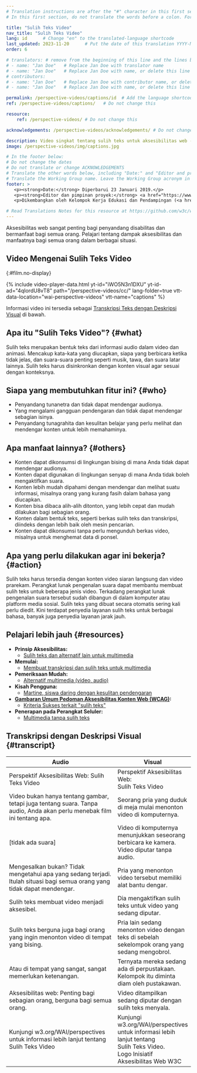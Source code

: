 ```yaml
---
# Translation instructions are after the "#" character in this first section. They are comments that do not show up in the web page. You do not need to translate the instructions after #.
# In this first section, do not translate the words before a colon. For example, do not translate "title:". Do translate the text after "title:".

title: "Sulih Teks Video"
nav_title: "Sulih Teks Video"
lang: id      # Change "en" to the translated-language shortcode
last_updated: 2023-11-20      # Put the date of this translation YYYY-MM-DD (with month in the middle)
order: 6

# translators: # remove from the beginning of this line and the lines below: "# " (the hash sign and the space)
# - name: "Jan Doe"   # Replace Jan Doe with translator name
# - name: "Jan Doe"   # Replace Jan Doe with name, or delete this line if not multiple translators
# contributors:
# - name: "Jan Doe"   # Replace Jan Doe with contributor name, or delete this line if none
# - name: "Jan Doe"   # Replace Jan Doe with name, or delete this line if not multiple contributors

permalink: /perspective-videos/captions/id  # Add the language shortcode to the end, with no slash at the end. For example /path/to/file/fr
ref: /perspective-videos/captions/   # Do not change this

resource:
    ref: /perspective-videos/ # Do not change this

acknowledgements: /perspective-videos/acknowledgements/ # Do not change this

description: Video singkat tentang sulih teks untuk aksesibilitas web - apa itu sulih teks, siapa yang membutuhkannya, bagaimana sulih teks membantu semua orang, dan apa yang perlu dilakukan agar teks tersebut bekerja dengan semestinya.
image: /perspective-videos/img/captions.jpg

# In the footer below:
# Do not change the dates
# Do not translate or change ACKNOWLEDGEMENTS
# Translate the other words below, including "Date:" and "Editor and project lead:"
# Translate the Working Group name. Leave the Working Group acronym in English.
footer: >
   <p><strong>Date:</strong> Diperbarui 23 Januari 2019.</p>
   <p><strong>Editor dan pimpinan proyek:</strong> <a href="https://www.w3.org/People/shadi">Shadi Abou-Zahra</a>. ACKNOWLEDGEMENTS daftar kontributor.</p>
   <p>Dikembangkan oleh Kelompok Kerja Edukasi dan Pendampingan (<a href="http://www.w3.org/WAI/EO/">EOWG</a>). Dikembangkan sebagai bagian dari <a href="https://www.w3.org/WAI/DEV/">proyek WAI-DEV</a>, didanai bersama oleh European Commission. Diperbarui sebagai bagian dari <a href="https://www.w3.org/WAI/DEV/">Proyek Perluasan Akses WAI</a>, didukung oleh Ford Foundation.</p>

# Read Translations Notes for this resource at https://github.com/w3c/wai-perspective-videos#readme
---
```


Aksesibilitas web sangat penting bagi penyandang disabilitas dan bermanfaat bagi semua orang. Pelajari tentang dampak aksesibilitas dan manfaatnya bagi semua orang dalam berbagai situasi.

## Video Mengenai Sulih Teks Video
{:#film.no-display}

{% include video-player-data.html
    yt-id="iWO5N3n1DXU"
    yt-id-ad="4qIordU8vT8"
    path="/perspective-videos/cc/"
    lang-folder=true
    vtt-data-location="wai-perspective-videos"
    vtt-name="captions"
%}

Informasi video ini tersedia sebagai [Transkripsi Teks dengan Deskripsi Visual](#transcript) di bawah.

Apa itu "Sulih Teks Video"? {#what}
-------------------------

Sulih teks merupakan bentuk teks dari informasi audio dalam video dan animasi. Mencakup kata-kata yang diucapkan, siapa yang berbicara ketika tidak jelas, dan suara-suara penting seperti musik, tawa, dan suara latar lainnya. Sulih teks harus disinkronkan dengan konten visual agar sesuai dengan konteksnya.

Siapa yang membutuhkan fitur ini? {#who}
----------------------------

-   Penyandang tunanetra dan tidak dapat mendengar audionya.
-   Yang mengalami gangguan pendengaran dan tidak dapat mendengar sebagian isinya.
-   Penyandang tunagrahita dan kesulitan belajar yang perlu melihat dan mendengar konten untuk lebih memahaminya.

Apa manfaat lainnya? {#others}
---------------------------------

-   Konten dapat dikonsumsi di lingkungan bising di mana Anda tidak dapat mendengar audionya.
-   Konten dapat digunakan di lingkungan senyap di mana Anda tidak boleh mengaktifkan suara.
-   Konten lebih mudah dipahami dengan mendengar dan melihat suatu informasi, misalnya orang yang kurang fasih dalam bahasa yang diucapkan.
-   Konten bisa dibaca alih-alih ditonton, yang lebih cepat dan mudah dilakukan bagi sebagian orang.
-   Konten dalam bentuk teks, seperti berkas sulih teks dan transkripsi, diindeks dengan lebih baik oleh mesin pencarian.
-   Konten dapat dikonsumsi tanpa perlu mengunduh berkas video, misalnya untuk menghemat data di ponsel.

Apa yang perlu dilakukan agar ini bekerja? {#action}
--------------------------------------

Sulih teks harus tersedia dengan konten video siaran langsung dan video prarekam. Perangkat lunak pengenalan suara dapat membantu membuat sulih teks untuk beberapa jenis video. Terkadang perangkat lunak pengenalan suara tersebut sudah dibangun di dalam komputer atau platform media sosial. Sulih teks yang dibuat secara otomatis sering kali perlu diedit. Kini terdapat penyedia layanan sulih teks untuk berbagai bahasa, banyak juga penyedia layanan jarak jauh.

Pelajari lebih jauh {#resources}
----------

-   **Prinsip Aksesibilitas:**
    -   [Sulih teks dan alternatif lain untuk multimedia](/fundamentals/accessibility-principles/#captions)
-   **Memulai:**
    -   [Membuat transkripsi dan sulih teks untuk multimedia](/tips/writing/#create-transcripts-and-captions-for-multimedia)
-   **Pemeriksaan Mudah:**
    -   [Alternatif multimedia (video, audio)](/test-evaluate/preliminary/#media)
-   **Kisah Pengguna:**
    -   [Martine, siswa daring dengan kesulitan pendengaran](/people-use-web/user-stories/#onlinestudent)
-   **[Gambaran Umum Pedoman Aksesibilitas Konten Web (WCAG)](/standards-guidelines/wcag/):**
    -   [Kriteria Sukses terkait "sulih teks"](https://www.w3.org/WAI/WCAG21/quickref/?tags=captions)
-   **Penerapan pada Perangkat Seluler:**
    -   [Multimedia tanpa sulih teks](https://www.w3.org/WAI/mobile/experiences.html#multimedia)

## Transkripsi dengan Deskripsi Visual {#transcript}

 <table>
  <thead>
    <tr>
      <th width="65%">Audio</th>
      <th>Visual</th>
    </tr>
  </thead>
  <tbody>
    <tr>
      <td>Perspektif Aksesibilitas Web: Sulih Teks Video</td>
      <td>Perspektif Aksesibilitas Web:<br>
        Sulih Teks Video</td>
    </tr>
    <tr>
      <td>Video bukan hanya tentang gambar, tetapi juga tentang suara. Tanpa audio, Anda akan perlu menebak film ini tentang apa.</td>
      <td>Seorang pria yang duduk di meja mulai menonton video di komputernya.<br></td>
    </tr>
    <tr>
      <td>[tidak ada suara]</td>
      <td>Video di komputernya menunjukkan seseorang berbicara ke kamera. Video diputar tanpa audio.</td>
    </tr>
    <tr>
      <td>Mengesalkan bukan? Tidak mengetahui apa yang sedang terjadi. Itulah situasi bagi semua orang yang tidak dapat mendengar.</td>
      <td>Pria yang menonton video tersebut memiliki alat bantu dengar.</td>
    </tr>
    <tr>
      <td>Sulih teks membuat video menjadi aksesibel.</td>
      <td>Dia mengaktifkan sulih teks untuk video yang sedang diputar.</td>
    </tr>
    <tr>
      <td>Sulih teks berguna juga bagi orang yang ingin menonton video di tempat yang bising.</td>
      <td>Pria lain sedang menonton video dengan teks di sebelah sekelompok orang yang sedang mengobrol.</td>
    </tr>
    <tr>
      <td>Atau di tempat yang sangat, sangat memerlukan ketenangan.</td>
      <td>Ternyata mereka sedang ada di perpustakaan. Kelompok itu diminta diam oleh pustakawan.</td>
    </tr>
    <tr>
      <td>Aksesibilitas web: Penting bagi sebagian orang, berguna bagi semua orang.</td>
      <td>Video ditampilkan sedang diputar dengan sulih teks menyala.</td>
    </tr>
    <tr>
      <td>Kunjungi w3.org/WAI/perspectives untuk informasi lebih lanjut tentang Sulih Teks Video</td>
      <td>Kunjungi<br>
        w3.org/WAI/perspectives<br>
        untuk informasi lebih lanjut tentang<br>
        Sulih Teks Video. <br>
        Logo Inisiatif Aksesibilitas Web W3C</td>
    </tr>
  </tbody>
</table>
